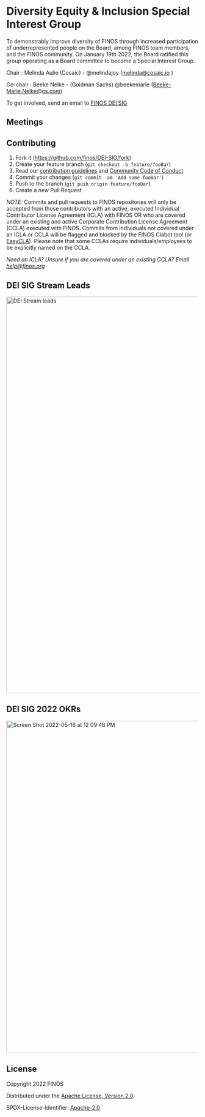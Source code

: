 # Diversity Equity & Inclusion Special Interest Group

To demonstrably improve diversity of FINOS through increased participation of underrepresented people on the Board, among FINOS team members, and the FINOS community.  On January 19th 2022, the Board ratified this group operating as a Board committee to become a Special Interest Group.  

Chair : Melinda Aulie (Cosaic) - @melindajoy (melinda@cosaic.io )

Co-chair : Beeke Nelke - (Goldman Sachs) @beekemarie (Beeke-Marie.Nelke@gs.com)

To get involved, send an email to [FINOS DEI SIG ](diversity-inclusion-committee@finos.org)

## Meetings

## Contributing

1. Fork it (<https://github.com/finos/DEI-SIG/fork>)
2. Create your feature branch (`git checkout -b feature/fooBar`)
3. Read our [contribution guidelines](.github/CONTRIBUTING.md) and [Community Code of Conduct](https://www.finos.org/code-of-conduct)
4. Commit your changes (`git commit -am 'Add some fooBar'`)
5. Push to the branch (`git push origin feature/fooBar`)
6. Create a new Pull Request

_NOTE:_ Commits and pull requests to FINOS repositories will only be accepted from those contributors with an active, executed Individual Contributor License Agreement (ICLA) with FINOS OR who are covered under an existing and active Corporate Contribution License Agreement (CCLA) executed with FINOS. Commits from individuals not covered under an ICLA or CCLA will be flagged and blocked by the FINOS Clabot tool (or [EasyCLA](https://github.com/finos/community/blob/master/governance/Software-Projects/EasyCLA.md)). Please note that some CCLAs require individuals/employees to be explicitly named on the CCLA.

*Need an ICLA? Unsure if you are covered under an existing CCLA? Email [help@finos.org](mailto:help@finos.org)*


## DEI SIG Stream Leads
<img width="1036" alt="DEI Stream leads" src="https://user-images.githubusercontent.com/54416992/168660686-2056ca02-bfe1-4852-9e7c-aa33afb41d53.png">

## DEI SIG 2022 OKRs

<img width="868" alt="Screen Shot 2022-05-16 at 12 09 48 PM" src="https://user-images.githubusercontent.com/54416992/168665399-2708aca0-fb97-4fdb-b084-9e65ca91e82c.png">


## License

Copyright 2022 FINOS

Distributed under the [Apache License, Version 2.0](http://www.apache.org/licenses/LICENSE-2.0).

SPDX-License-Identifier: [Apache-2.0](https://spdx.org/licenses/Apache-2.0)


